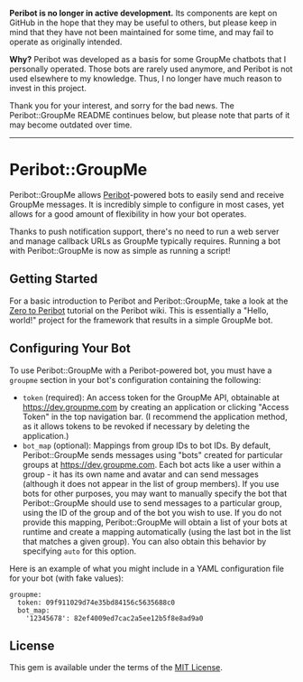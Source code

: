 **Peribot is no longer in active development.** Its components are kept on
GitHub in the hope that they may be useful to others, but please keep in mind
that they have not been maintained for some time, and may fail to operate as
originally intended.

**Why?** Peribot was developed as a basis for some GroupMe chatbots that I
personally operated. Those bots are rarely used anymore, and Peribot is not
used elsewhere to my knowledge. Thus, I no longer have much reason to invest in
this project.

Thank you for your interest, and sorry for the bad news. The Peribot::GroupMe
README continues below, but please note that parts of it may become outdated
over time.

---

# Peribot::GroupMe

Peribot::GroupMe allows [Peribot]-powered bots to easily send and receive
GroupMe messages. It is incredibly simple to configure in most cases, yet
allows for a good amount of flexibility in how your bot operates.

Thanks to push notification support, there's no need to run a web server and
manage callback URLs as GroupMe typically requires. Running a bot with
Peribot::GroupMe is now as simple as running a script!

## Getting Started

For a basic introduction to Peribot and Peribot::GroupMe, take a look at the
[Zero to Peribot] tutorial on the Peribot wiki. This is essentially a "Hello,
world!" project for the framework that results in a simple GroupMe bot.

## Configuring Your Bot

To use Peribot::GroupMe with a Peribot-powered bot, you must have a `groupme`
section in your bot's configuration containing the following:

  * `token` (required): An access token for the GroupMe API, obtainable at
    https://dev.groupme.com by creating an application or clicking "Access
    Token" in the top navigation bar. (I recommend the application method, as it
    allows tokens to be revoked if necessary by deleting the application.)
  * `bot_map` (optional): Mappings from group IDs to bot IDs. By default,
    Peribot::GroupMe sends messages using "bots" created for particular groups
    at https://dev.groupme.com. Each bot acts like a user within a group - it
    has its own name and avatar and can send messages (although it does not
    appear in the list of group members). If you use bots for other purposes,
    you may want to manually specify the bot that Peribot::GroupMe should use to
    send messages to a particular group, using the ID of the group and of the
    bot you wish to use. If you do not provide this mapping, Peribot::GroupMe
    will obtain a list of your bots at runtime and create a mapping
    automatically (using the last bot in the list that matches a given group).
    You can also obtain this behavior by specifying `auto` for this option.

Here is an example of what you might include in a YAML configuration file for
your bot (with fake values):

    groupme:
      token: 09f911029d74e35bd84156c5635688c0
      bot_map:
        '12345678': 82ef4009ed7cac2a5ee12b5f8e8ad9a0

## License

This gem is available under the terms of the [MIT License].

<!-- Links -->
[MIT License]: http://opensource.org/licenses/MIT
[Peribot]: https://github.com/ahamlinman/peribot
[Zero to Peribot]: https://github.com/ahamlinman/peribot/wiki/Zero-to-Peribot
